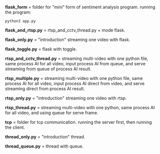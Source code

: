 **flask_form** = folder for "mini" form of sentiment analysis program. running the program:
```
python3 app.py
```
**flask_and_rtsp.py** = rtsp_and_cctv_thread.py + mode flask.

**flask_only.py** = "introduction" streaming one video with flask.

**flask_toggle.py** = flask with toggle.

**rtsp_and_cctv_thread.py** = streaming multi-video with one python file, same process AI for all video, input process AI from queue, and serve streaming from queue of process AI result. 

**rtsp_multiple.py** = streaming multi-video with one python file, same process AI for all video, input process AI direct from video, and serve streaming direct from process AI result.

**rtsp_only.py** = "introduction" streaming one video with rtsp.

**rtsp_thread.py** = streaming multi-video with one python, same process AI for all video, and using queue for serve frame.

**tcp** = folder for tcp communication. running the server first, then running the client.

**thread_only.py** = "introduction" thread.

**thread_queue.py** = thread with queue.